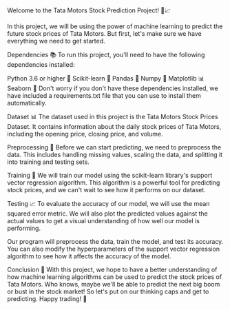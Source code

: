 Welcome to the Tata Motors Stock Prediction Project! 🚗📈

In this project, we will be using the power of machine learning to predict the future stock prices of Tata Motors. But first, let's make sure we have everything we need to get started.

Dependencies 📚
To run this project, you'll need to have the following dependencies installed:

Python 3.6 or higher 🐍
Scikit-learn 🤖
Pandas 🐼
Numpy 🔢
Matplotlib 📊
Seaborn 🌊
Don't worry if you don't have these dependencies installed, we have included a requirements.txt file that you can use to install them automatically.

Dataset 📊
The dataset used in this project is the Tata Motors Stock Prices Dataset. It contains information about the daily stock prices of Tata Motors, including the opening price, closing price, and volume.

Preprocessing 🧹
Before we can start predicting, we need to preprocess the data. This includes handling missing values, scaling the data, and splitting it into training and testing sets.

Training 🚀
We will train our model using the scikit-learn library's support vector regression algorithm. This algorithm is a powerful tool for predicting stock prices, and we can't wait to see how it performs on our dataset.

Testing 📈
To evaluate the accuracy of our model, we will use the mean squared error metric. We will also plot the predicted values against the actual values to get a visual understanding of how well our model is performing.


Our program will preprocess the data, train the model, and test its accuracy. You can also modify the hyperparameters of the support vector regression algorithm to see how it affects the accuracy of the model.

Conclusion 🎉
With this project, we hope to have a better understanding of how machine learning algorithms can be used to predict the stock prices of Tata Motors. Who knows, maybe we'll be able to predict the next big boom or bust in the stock market! So let's put on our thinking caps and get to predicting. Happy trading! 🤑

